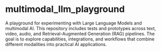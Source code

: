 # multimodal_llm_playground
A playground for experimenting with Large Language Models and multimodal AI. This repository includes tests and prototypes across text, video, audio, and Retrieval-Augmented Generation (RAG) pipelines. The goal is to explore capabilities, integrations, and workflows that combine different modalities into practical AI applications.
